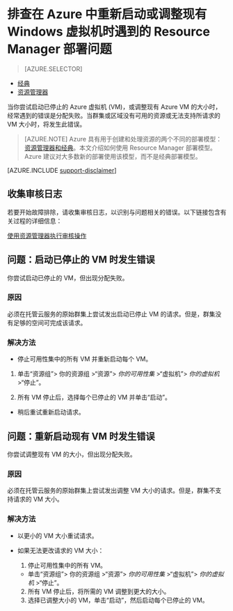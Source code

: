 <!-- Ibiza portal: tested -->

<properties
   pageTitle="VM 重新启动或大小调整问题 | Azure"
   description="排查在 Azure 中重新启动或调整现有 Windows 虚拟机时遇到的 Resource Manager 部署问题"
   services="virtual-machines-windows, azure-resource-manager"
   documentationCenter=""
   authors="Deland-Han"
   manager="felixwu"
   editor=""
   tags="top-support-issue"/>

<tags
	ms.service="virtual-machines-windows"
	ms.date="05/12/2016"
	wacn.date="06/20/2016"/>

# 排查在 Azure 中重新启动或调整现有 Windows 虚拟机时遇到的 Resource Manager 部署问题

> [AZURE.SELECTOR]
- [经典](/documentation/articles/virtual-machines-windows-classic-restart-resize-error-troubleshooting)
- [资源管理器](/documentation/articles/virtual-machines-windows-restart-resize-error-troubleshooting)

当你尝试启动已停止的 Azure 虚拟机 (VM)，或调整现有 Azure VM 的大小时，经常遇到的错误是分配失败。当群集或区域没有可用的资源或无法支持所请求的 VM 大小时，将发生此错误。

> [AZURE.NOTE] Azure 具有用于创建和处理资源的两个不同的部署模型：[资源管理器和经典](/documentation/articles/resource-manager-deployment-model)。本文介绍如何使用 Resource Manager 部署模型。Azure 建议对大多数新的部署使用该模型，而不是经典部署模型。

[AZURE.INCLUDE [support-disclaimer](../includes/support-disclaimer.md)]

## 收集审核日志

若要开始故障排除，请收集审核日志，以识别与问题相关的错误。以下链接包含有关过程的详细信息：

[使用资源管理器执行审核操作](/documentation/articles/resource-group-audit)

## 问题：启动已停止的 VM 时发生错误

你尝试启动已停止的 VM，但出现分配失败。

### 原因

必须在托管云服务的原始群集上尝试发出启动已停止 VM 的请求。但是，群集没有足够的空间可完成该请求。

### 解决方法

*	停止可用性集中的所有 VM 并重新启动每个 VM。

  1. 单击“资源组”> 你的资源组 >“资源”> _你的可用性集_ >“虚拟机”> _你的虚拟机_ >“停止”。

  2. 所有 VM 停止后，选择每个已停止的 VM 并单击“启动”。

*	稍后重试重新启动请求。

## 问题：重新启动现有 VM 时发生错误

你尝试调整现有 VM 的大小，但出现分配失败。

### 原因

必须在托管云服务的原始群集上尝试发出调整 VM 大小的请求。但是，群集不支持请求的 VM 大小。

### 解决方法

* 以更小的 VM 大小重试请求。

* 如果无法更改请求的 VM 大小：

  1. 停止可用性集中的所有 VM。

    * 单击“资源组”> 你的资源组 >“资源”> _你的可用性集_ >“虚拟机”> _你的虚拟机_ >“停止”。

  2. 所有 VM 停止后，将所需的 VM 调整到更大的大小。
  3. 选择已调整大小的 VM，单击“启动”，然后启动每个已停止的 VM。

<!---HONumber=Mooncake_0613_2016-->